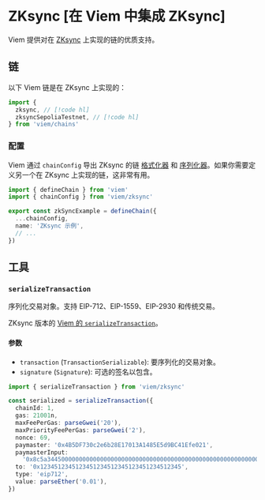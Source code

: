 # ZKsync [在 Viem 中集成 ZKsync]

Viem 提供对在 [ZKsync](https://zksync.io/) 上实现的链的优质支持。

## 链

以下 Viem 链是在 ZKsync 上实现的：

```ts
import {
  zksync, // [!code hl]
  zksyncSepoliaTestnet, // [!code hl]
} from 'viem/chains'
```

### 配置

Viem 通过 `chainConfig` 导出 ZKsync 的链 [格式化器](/docs/chains/formatters) 和 [序列化器](/docs/chains/serializers)。如果你需要定义另一个在 ZKsync 上实现的链，这非常有用。

```ts
import { defineChain } from 'viem'
import { chainConfig } from 'viem/zksync'

export const zkSyncExample = defineChain({
  ...chainConfig,
  name: 'ZKsync 示例',
  // ...
})
```

## 工具

### `serializeTransaction`

序列化交易对象。支持 EIP-712、EIP-1559、EIP-2930 和传统交易。

ZKsync 版本的 [Viem 的 `serializeTransaction`](/docs/utilities/serializeTransaction)。

#### 参数

- `transaction` (`TransactionSerializable`): 要序列化的交易对象。
- `signature` (`Signature`): 可选的签名以包含。

```ts
import { serializeTransaction } from 'viem/zksync'

const serialized = serializeTransaction({
  chainId: 1,
  gas: 21001n,
  maxFeePerGas: parseGwei('20'),
  maxPriorityFeePerGas: parseGwei('2'),
  nonce: 69,
  paymaster: '0x4B5DF730c2e6b28E17013A1485E5d9BC41Efe021',
  paymasterInput:
    '0x8c5a344500000000000000000000000000000000000000000000000000000000000000200000000000000000000000000000000000000000000000000000000000000000',
  to: '0x1234512345123451234512345123451234512345',
  type: 'eip712',
  value: parseEther('0.01'),
})
```